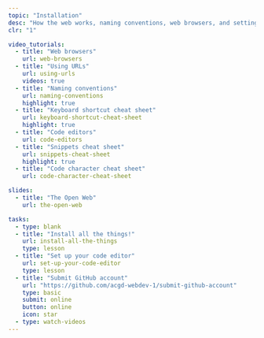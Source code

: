 ```yaml
---
topic: "Installation"
desc: "How the web works, naming conventions, web browsers, and setting up our computers."
clr: "1"

video_tutorials:
  - title: "Web browsers"
    url: web-browsers
  - title: "Using URLs"
    url: using-urls
    videos: true
  - title: "Naming conventions"
    url: naming-conventions
    highlight: true
  - title: "Keyboard shortcut cheat sheet"
    url: keyboard-shortcut-cheat-sheet
    highlight: true
  - title: "Code editors"
    url: code-editors
  - title: "Snippets cheat sheet"
    url: snippets-cheat-sheet
    highlight: true
  - title: "Code character cheat sheet"
    url: code-character-cheat-sheet

slides:
  - title: "The Open Web"
    url: the-open-web

tasks:
  - type: blank
  - title: "Install all the things!"
    url: install-all-the-things
    type: lesson
  - title: "Set up your code editor"
    url: set-up-your-code-editor
    type: lesson
  - title: "Submit GitHub account"
    url: "https://github.com/acgd-webdev-1/submit-github-account"
    type: basic
    submit: online
    button: online
    icon: star
  - type: watch-videos
---
```

